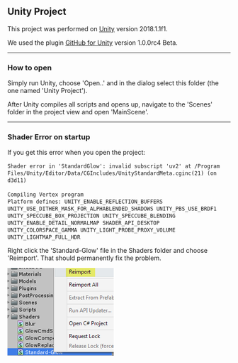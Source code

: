 ## Unity Project

This project was performed on [Unity](https://unity3d.com/get-unity/download) version 2018.1.1f1.

We used the plugin [GitHub for Unity](https://unity.github.com/) version 1.0.0rc4 Beta.

---
### How to open

Simply run Unity, choose 'Open..' and in the dialog select this folder (the one named 'Unity Project').

After Unity compiles all scripts and opens up, navigate to the 'Scenes' folder in the project view and open 'MainScene'.

---
### Shader Error on startup

If you get this error when you open the project:
```
Shader error in 'StandardGlow': invalid subscript 'uv2' at /Program Files/Unity/Editor/Data/CGIncludes/UnityStandardMeta.cginc(21) (on d3d11)

Compiling Vertex program
Platform defines: UNITY_ENABLE_REFLECTION_BUFFERS UNITY_USE_DITHER_MASK_FOR_ALPHABLENDED_SHADOWS UNITY_PBS_USE_BRDF1 UNITY_SPECCUBE_BOX_PROJECTION UNITY_SPECCUBE_BLENDING UNITY_ENABLE_DETAIL_NORMALMAP SHADER_API_DESKTOP UNITY_COLORSPACE_GAMMA UNITY_LIGHT_PROBE_PROXY_VOLUME UNITY_LIGHTMAP_FULL_HDR
```

Right click the 'Standard-Glow' file in the Shaders folder and choose 'Reimport'. That should permanently fix the problem.

![](ShaderFix.png)